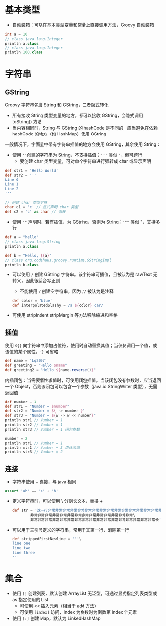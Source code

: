 # 基本类型

- 自动装箱：可以在基本类型变量和常量上直接调用方法，Groovy 自动装箱

```groovy
int a = 10
// class java.lang.Integer
println a.class
// class java.lang.Integer
println 100.class
```
# 字符串
## GString

Groovy 字符串包含 String 和 GString，二者隐式转化
- 所有接收 String 类型变量的地方，都可以接收 GString，会隐式调用 toString() 方法
- 当内容相同时，String 与 GString 的 hashCode 是不同的，应当避免在依赖 hashCode 的地方（如 HashMap）使用 GString

一般情况下，字面量中带有字符串插值的地方会使用 GString，其余使用 String：
- 使用 `''`创建的字符串为 String，不支持插值；`'''` 类似 `'`，但可跨行
	- 要创建 char 类型变量，可对单个字符串进行强转成 char 或显示声明

```groovy
def str1 = 'Hello World'
def str2 = '''
Line 0
Line 1
Line 2
'''

// 创建 char 类型字符
char c1 = 'c' // 显式声明 char 类型
def c2 = 'c' as char // 强转
```

- 使用 `""` 声明时，若有插值，为 GString，否则为 String；`"""` 类似 "，支持多行

```groovy
def a = "hello"
// class java.lang.String
println a.class

def b = "Hello, ${a}"
// class org.codehaus.groovy.runtime.GStringImpl
println b.class
```

- 可以使用 `/` 创建 GString 字符串。该字符串可插值，且被认为是 rawText 无转义，因此很适合写正则
	- 不能使用 `/` 创建空字符串，因为 `//` 被认为是注释

  ```groovy
  def color = 'blue'
  def interpolatedSlashy = /a ${color} car/
  ```

- 可使用 stripIndent stripMargin 等方法移除缩进和空格
## 插值

使用 `${}` 向字符串中添加占位符，使用时自动替换其值；当仅仅调用一个值，或该值的某个属性，`{}` 可省略

```groovy
def name = 'Lq2007'
def greeting = "Hello $name"
def greeting2 = "Hello ${name.reverse()}"
```

内插闭包：当需要惰性求值时，可使用闭包插值。当该闭包没有参数时，应当返回一个 Object，否则该闭包可以包含一个参数（java.io.StringWriter 类型），无需返回值

```groovy
def number = 1
def str1 = "Number = $number"
def str2 = "Number = ${ -> number }"
def str3 = "Number = ${w -> w << number}"
println str1 // Number = 1
println str2 // Number = 1
println str3 // Number = 1 闭包参数

number = 2
println str1 // Number = 1
println str2 // Number = 2 惰性求值
println str3 // Number = 2
```
## 连接

- 字符串使用 + 连接，与 java 相同

```groovy
assert 'ab' == 'a' + 'b'
```

- 定义字符串时，可以使用 \ 分割长文本，替换 +

  ```groovy
  def str = '这一行非常非常非常非常非常非常非常非常非常非常非常非常非常非常非常非常非常非常\
          非常非常非常非常非常非常非常非常非常非常非常非常非常非常\
          非常非常非常非常非常非常非常非常非常非常非常非常非常非常非常非常非常长'
  ```

- 可以用于三引号定义的字符串，常用于其第一行，消除第一行

  ```groovy
  def strippedFirstNewline = '''\
  line one
  line two
  line three
  '''
  ```
# 集合

- 使用 `[]` 创建列表，默认创建 ArrayList 无泛型，可通过显式指定列表类型或 as 指定使用的 List
	- 可使用 << 插入元素（相当于 add 方法）
	- 可使用 `[index]` 访问，index 为负数时为倒数第 index 个元素
- 使用 `[:]` 创建 Map，默认为 LinkedHashMap
